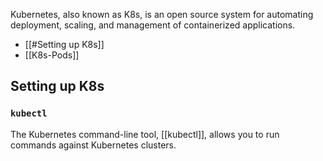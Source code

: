 
Kubernetes, also known as K8s, is an open source system for automating deployment, scaling, and management of containerized applications.

- [[#Setting up K8s]]
- [[K8s-Pods]]

## Setting up K8s
### `kubectl` 
The Kubernetes command-line tool, [[kubectl]], allows you to run commands against Kubernetes clusters.